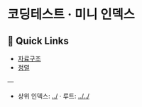 # 코딩테스트 · 미니 인덱스

## 🔗 Quick Links
- [자료구조](./%EC%9E%90%EB%A3%8C%EA%B5%AC%EC%A1%B0)
- [정렬](./%EC%A0%95%EB%A0%AC)

—
- 상위 인덱스: [../](../) · 루트: [../../](../../)

